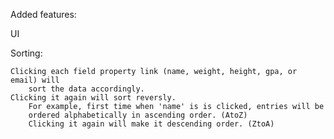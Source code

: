 Added features: 

UI

Sorting:
    
    Clicking each field property link (name, weight, height, gpa, or email) will 
        sort the data accordingly.
    Clicking it again will sort reversly. 
        For example, first time when 'name' is is clicked, entries will be 
        ordered alphabetically in ascending order. (AtoZ)
        Clicking it again will make it descending order. (ZtoA)
    
